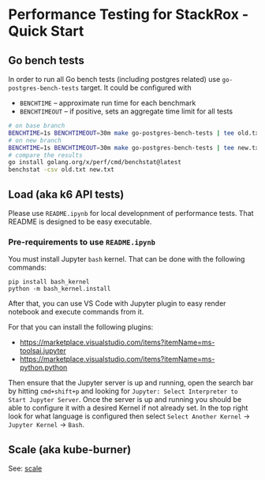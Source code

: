 # Performance Testing for StackRox - Quick Start

## Go bench tests

In order to run all Go bench tests (including postgres related) use `go-postgres-bench-tests` target.
It could be configured with
- `BENCHTIME` – approximate run time for each benchmark
- `BENCHTIMEOUT` – if positive, sets an aggregate time limit for all tests

```bash
# on base branch
BENCHTIME=1s BENCHTIMEOUT=30m make go-postgres-bench-tests | tee old.txt
# on new branch
BENCHTIME=1s BENCHTIMEOUT=30m make go-postgres-bench-tests | tee new.txt
# compare the results
go install golang.org/x/perf/cmd/benchstat@latest
benchstat -csv old.txt new.txt
```

## Load (aka k6 API tests)

Please use `README.ipynb` for local developnment of performance tests. That README is designed to be easy executable.

### Pre-requirements to use `README.ipynb`

You must install Jupyter `bash` kernel. That can be done with the following commands:
```
pip install bash_kernel
python -m bash_kernel.install
```

After that, you can use VS Code with Jupyter plugin to easy render notebook and execute commands from it.

For that you can install the following plugins:
* https://marketplace.visualstudio.com/items?itemName=ms-toolsai.jupyter
* https://marketplace.visualstudio.com/items?itemName=ms-python.python

Then ensure that the Jupyter server is up and running, open the search bar by hitting `cmd+shift+p` and looking for `Jupyter: Select Interpreter to Start Jupyter Server`.
Once the server is up and running you should be able to configure it with a desired Kernel if not already set. In the top right look for what language is configured then select `Select Another Kernel` -> `Jupyter Kernel` -> `Bash`.

## Scale (aka kube-burner)

See: [scale](scale/README.md)